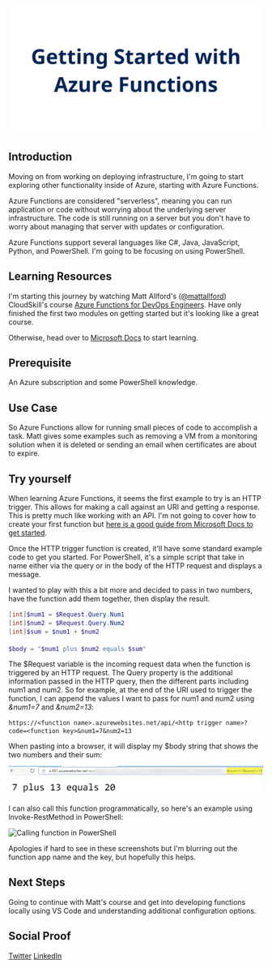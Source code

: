 ![banner](./img/banner.png)

## Introduction

Moving on from working on deploying infrastructure, I'm going to start exploring other functionality inside of Azure, starting with Azure Functions.

Azure Functions are considered "serverless", meaning you can run application or code without worrying about the underlying server infrastructure. The code is still running on a server but you don't have to worry about managing that server with updates or configuration.

Azure Functions support several languages like C#, Java, JavaScript, Python, and PowerShell. I'm going to be focusing on using PowerShell.

## Learning Resources

I'm starting this journey by watching Matt Allford's ([@mattallford](https://twitter.com/mattallford)) CloudSkill's course [Azure Functions for DevOps Engineers](https://portal.cloudskills.io/azure-functions-powershell). Have only finished the first two modules on getting started but it's looking like a great course.

Otherwise, head over to [Microsoft Docs](https://docs.microsoft.com/en-us/azure/azure-functions/functions-overview) to start learning.

## Prerequisite

An Azure subscription and some PowerShell knowledge.

## Use Case

So Azure Functions allow for running small pieces of code to accomplish a task. Matt gives some examples such as removing a VM from a monitoring solution when it is deleted or sending an email when certificates are about to expire.

## Try yourself

When learning Azure Functions, it seems the first example to try is an HTTP trigger. This allows for making a call against an URI and getting a response. This is pretty much like working with an API. I'm not going to cover how to create your first function but [here is a good guide from Microsoft Docs to get started](https://docs.microsoft.com/en-us/azure/azure-functions/functions-create-first-azure-function).

Once the HTTP trigger function is created, it'll have some standard example code to get you started. For PowerShell, it's a simple script that take in name either via the query or in the body of the HTTP request and displays a message.

I wanted to play with this a bit more and decided to pass in two numbers, have the function add them together, then display the result.

```powershell
[int]$num1 = $Request.Query.Num1
[int]$num2 = $Request.Query.Num2
[int]$sum = $num1 + $num2

$body = "$num1 plus $num2 equals $sum"
```

The $Request variable is the incoming request data when the function is triggered by an HTTP request. The Query property is the additional information passed in the HTTP query, then the different parts including num1 and num2. So for example, at the end of the URI used to trigger the function, I can append the values I want to pass for num1 and num2 using *&num1=7* and *&num2=13*:

```
https://<function name>.azurewebsites.net/api/<http trigger name>?code=<function key>&num1=7&num2=13
```

When pasting into a browser, it will display my $body string that shows the two numbers and their sum:

![Calling function in browser](./img/functionbrowser.png)

I can also call this function programmatically, so here's an example using Invoke-RestMethod in PowerShell:

![Calling function in PowerShell](/img/functionpowershell.png)

Apologies if hard to see in these screenshots but I'm blurring out the function app name and the key, but hopefully this helps.

## Next Steps

Going to continue with Matt's course and get into developing functions locally using VS Code and understanding additional configuration options.

## Social Proof

[Twitter](link)
[LinkedIn](link)